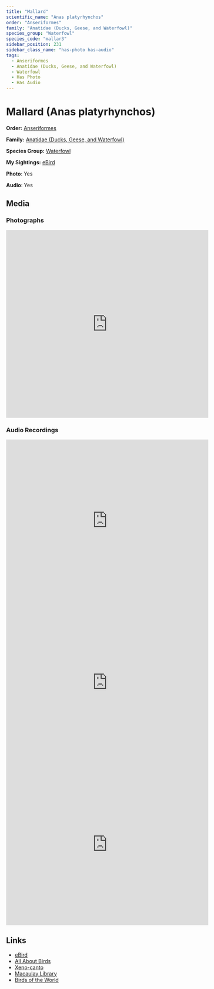 ```yaml
---
title: "Mallard"
scientific_name: "Anas platyrhynchos"
order: "Anseriformes"
family: "Anatidae (Ducks, Geese, and Waterfowl)"
species_group: "Waterfowl"
species_code: "mallar3"
sidebar_position: 231
sidebar_class_name: "has-photo has-audio"
tags: 
  - Anseriformes
  - Anatidae (Ducks, Geese, and Waterfowl)
  - Waterfowl
  - Has Photo
  - Has Audio
---
```


# Mallard (Anas platyrhynchos)

**Order:** [Anseriformes](/tags/anseriformes)

**Family:** [Anatidae (Ducks, Geese, and Waterfowl)](/tags/anatidae-ducks-geese-and-waterfowl)

**Species Group:** [Waterfowl](/tags/waterfowl)

**My Sightings:** [eBird](https://ebird.org/lifelist?r=world&time=life&spp=mallar3)

**Photo**: Yes 

**Audio**: Yes

## Media
### Photographs
<iframe src="https://macaulaylibrary.org/asset/626996611/embed" width="550" height="510" frameborder="0" allowfullscreen></iframe>

### Audio Recordings
<iframe src="https://macaulaylibrary.org/asset/626557641/embed" width="550" height="440" frameborder="0" allowfullscreen></iframe>
<iframe src="https://macaulaylibrary.org/asset/626618132/embed" width="550" height="440" frameborder="0" allowfullscreen></iframe>
<iframe src="https://macaulaylibrary.org/asset/626617932/embed" width="550" height="440" frameborder="0" allowfullscreen></iframe>

## Links
* [eBird](https://ebird.org/species/mallar3) 
* [All About Birds](https://www.allaboutbirds.org/guide/mallar3) 
* [Xeno-canto](https://www.xeno-canto.org/species/anas-platyrhynchos) 
* [Macaulay Library](https://search.macaulaylibrary.org/catalog?taxonCode=mallar3&sort=rating_rank_desc)
* [Birds of the World](https://birdsoftheworld.org/bow/species/mallar3)
